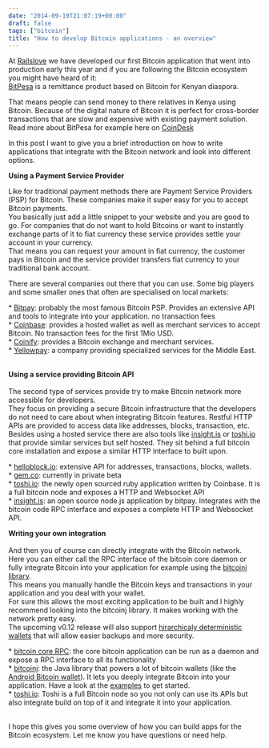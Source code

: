 ```yaml
---
date: "2014-09-19T21:07:19+00:00"
draft: false
tags: ["bitcoin"]
title: "How to develop Bitcoin applications - an overview"
---
```

<p>At <a href="http://railslove.com">Railslove</a> we have developed our first Bitcoin application that went into production early this year and if you are following the Bitcoin ecosystem you might have heard of it:<br /><a href="http://bitpesa.co">BitPesa</a>&nbsp;is a remittance product based on Bitcoin for Kenyan diaspora.</p>
<p>That means people can send money to there relatives in Kenya using Bitcoin. Because of the digital nature of Bitcoin it is perfect for cross-border transactions that are slow and expensive with existing payment solution. <br />Read more about BitPesa for example here on <a href="http://www.coindesk.com/bitpesa-uses-bitcoin-slash-kenyan-remittance-costs/">CoinDesk</a>&nbsp;</p>
<p>In this post I want to give you a brief introduction on how to write applications that integrate with the Bitcoin network and look into different options.</p>
<p><strong>Using a Payment Service Provider</strong></p>
<p>Like for traditional payment methods there are Payment Service Providers (PSP) for Bitcoin. These companies make it super easy for you to accept Bitcoin payments. <br />You basically just add a little snippet to your website and you are good to go. For companies that do not want to hold Bitcoins or want to instantly exchange parts of it to fiat currency these service provides settle your account in your currency. <br />That means you can request your amount in fiat currency, the customer pays in Bitcoin and the service provider transfers fiat currency to your traditional bank account.</p>
<p>There are several companies out there that you can use. Some big players and some smaller ones that often are specialised on local markets:</p>
<p>* <a href="http://bitpay.com">Bitpay</a>: probably the most famous Bitcoin PSP. Provides an extensive API and tools to integrate into your application. no transaction fees <br />* <a href="http://coinbase.com">Coinbase</a>: provides a hosted wallet as well as merchant services to accept Bitcoin. No transaction fees for the first 1Mio USD. <br />* <a href="http://coinify.com">Coinify</a>: provides a Bitcoin exchange and merchant services.<br />* <a href="http://yellowpay.co">Yellowpay</a>: a company providing specialized services for the Middle East.</p>
<p><br /><strong>Using a service providing Bitcoin API</strong><br /><br />The second type of services provide try to make Bitcoin network more accessible for developers. <br />They focus on providing a secure Bitcoin infrastructure that the developers do not need to care about when integrating Bitcoin features. Restful HTTP APIs are provided to access data like addresses, blocks, transaction, etc. <br />Besides using a hosted service there are also tools like <a href="http://insight.is">insight.is</a> or <a href="http://toshi.io">toshi.io</a> that provide similar services but self hosted. They sit behind a full bitcoin core installation and expose a similar HTTP interface to built upon.</p>
<p>* <a href="http://helloblock.io">helloblock.io</a>: extensive API for addresses, transactions, blocks, wallets. <br />* <a href="http://gem.co">gem.co</a>: currently in private beta<br />* <a href="http://toshi.io">toshi.io</a>: the newly open sourced ruby application written by Coinbase. It is a full bitcoin node and exposes a HTTP and Websocket API<br />* <a href="http://insight.is">insight.is</a>: an open source node.js application by bitpay. Integrates with the bitcoin code RPC interface and exposes a complete HTTP and Websocket API.</p>
<p><strong>Writing your own integration</strong><br /><br />And then you of course can directly integrate with the Bitcoin network. <br />Here you can either call the RPC interface of the bitcoin core daemon or fully integrate Bitcoin into your application for example using the <a href="http://bitcoinj.github.io">bitcoinj library</a>.<br />This means you manually handle the Bitcoin keys and transactions in your application and you deal with your wallet.<br />For sure this allows the most exciting application to be built and I highly recommend looking into the bitcoinj library. It makes working with the network pretty easy. <br />The upcoming v0.12 release will also support <a href="https://en.bitcoin.it/wiki/Deterministic_Wallet">hirarchicaly deterministic wallets</a> that will allow easier backups and more security.</p>
<p>* <a href="https://en.bitcoin.it/wiki/API_reference_%28JSON-RPC%29">bitcoin core RPC</a>: the core bitcoin application can be run as a daemon and expose a RPC interface to all its functionality<br />* <a href="https://bitcoinj.github.io/">bitcoinj</a>: the Java library that powers a lot of bitcoin wallets (like the <a href="https://play.google.com/store/apps/details?id=de.schildbach.wallet">Android Bitcoin wallet</a>). It lets you deeply integrate Bitcoin into your application. Have a look at the <a href="https://github.com/bitcoinj/bitcoinj/tree/master/examples/src/main/java/com/google/bitcoin/examples">examples</a> to get started.<br />* <a href="http://toshi.io">toshi.io</a>: Toshi is a full Bitcoin node so you not only can use its APIs but also integrate build on top of it and integrate it into your application.</p>
<p><br />I hope this gives you some overview of how you can build apps for the Bitcoin ecosystem. Let me know you have questions or need help.</p>